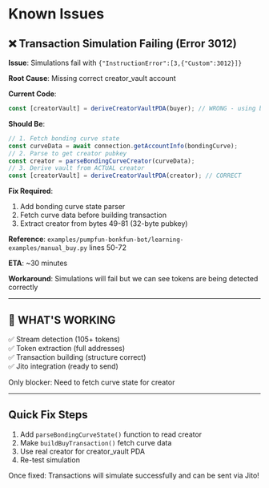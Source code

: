 # Known Issues

## ❌ Transaction Simulation Failing (Error 3012)

**Issue**: Simulations fail with `{"InstructionError":[3,{"Custom":3012}]}`

**Root Cause**: Missing correct creator_vault account

**Current Code**:
```typescript
const [creatorVault] = deriveCreatorVaultPDA(buyer); // WRONG - using buyer
```

**Should Be**:
```typescript
// 1. Fetch bonding curve state
const curveData = await connection.getAccountInfo(bondingCurve);
// 2. Parse to get creator pubkey
const creator = parseBondingCurveCreator(curveData);
// 3. Derive vault from ACTUAL creator
const [creatorVault] = deriveCreatorVaultPDA(creator); // CORRECT
```

**Fix Required**:
1. Add bonding curve state parser
2. Fetch curve data before building transaction
3. Extract creator from bytes 49-81 (32-byte pubkey)

**Reference**: `examples/pumpfun-bonkfun-bot/learning-examples/manual_buy.py` lines 50-72

**ETA**: ~30 minutes

**Workaround**: Simulations will fail but we can see tokens are being detected correctly

---

## 🎯 WHAT'S WORKING

✅ Stream detection (105+ tokens)  
✅ Token extraction (full addresses)  
✅ Transaction building (structure correct)  
✅ Jito integration (ready to send)  

Only blocker: Need to fetch curve state for creator

---

## Quick Fix Steps

1. Add `parseBondingCurveState()` function to read creator
2. Make `buildBuyTransaction()` fetch curve data
3. Use real creator for creator_vault PDA
4. Re-test simulation

Once fixed: Transactions will simulate successfully and can be sent via Jito!

